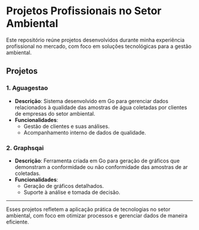 # Projetos Profissionais no Setor Ambiental  

Este repositório reúne projetos desenvolvidos durante minha experiência profissional no mercado, com foco em soluções tecnológicas para a gestão ambiental.  

## Projetos  

### 1. **Aguagestao**  
- **Descrição**: Sistema desenvolvido em Go para gerenciar dados relacionados à qualidade das amostras de água coletadas por clientes de empresas do setor ambiental.  
- **Funcionalidades**:  
  - Gestão de clientes e suas análises.  
  - Acompanhamento interno de dados de qualidade.  

### 2. **Graphsqai**  
- **Descrição**: Ferramenta criada em Go para geração de gráficos que demonstram a conformidade ou não conformidade das amostras de ar coletadas.  
- **Funcionalidades**:  
  - Geração de gráficos detalhados.  
  - Suporte à análise e tomada de decisão.  

---  

Esses projetos refletem a aplicação prática de tecnologias no setor ambiental, com foco em otimizar processos e gerenciar dados de maneira eficiente.  
